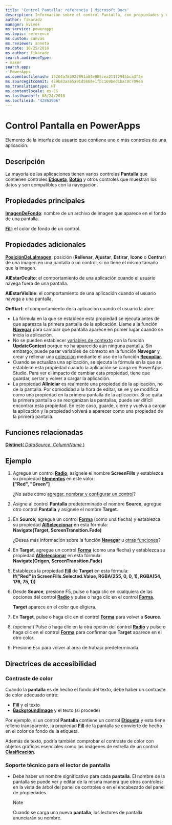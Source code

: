 ```yaml
---
title: 'Control Pantalla: referencia | Microsoft Docs'
description: Información sobre el control Pantalla, con propiedades y ejemplos
author: fikaradz
manager: kvivek
ms.service: powerapps
ms.topic: reference
ms.custom: canvas
ms.reviewer: anneta
ms.date: 10/25/2016
ms.author: fikaradz
search.audienceType:
- maker
search.app:
- PowerApps
ms.openlocfilehash: 15264a783922891a84e805cea211f2945bca3f3e
ms.sourcegitcommit: 429b83aaa5a91d5868e1fbc169bed1bac0c709ea
ms.translationtype: HT
ms.contentlocale: es-ES
ms.lasthandoff: 08/24/2018
ms.locfileid: "42863906"
---
```

# <a name="screen-control-in-powerapps"></a>Control Pantalla en PowerApps
Elemento de la interfaz de usuario que contiene uno o más controles de una aplicación.

## <a name="description"></a>Descripción
La mayoría de las aplicaciones tienen varios controles **Pantalla** que contienen controles **[Etiqueta](control-text-box.md)**, **[Botón](control-button.md)** y otros controles que muestran los datos y son compatibles con la navegación.

## <a name="key-properties"></a>Propiedades principales
**[ImagenDeFondo](properties-visual.md)**: nombre de un archivo de imagen que aparece en el fondo de una pantalla.

**[Fill](properties-color-border.md)**: el color de fondo de un control.

## <a name="additional-properties"></a>Propiedades adicionales
**[PosiciónDeLaImagen](properties-visual.md)**: posición (**Rellenar**, **Ajustar**, **Estirar**, **Icono** o **Centrar**) de una imagen en una pantalla o un control, si no tiene el mismo tamaño que la imagen.

**AlEstarOculto**: el comportamiento de una aplicación cuando el usuario navega fuera de una pantalla.

**AlEstarVisible**: el comportamiento de una aplicación cuando el usuario navega a una pantalla.

**OnStart**: el comportamiento de la aplicación cuando el usuario la abre.

* La fórmula en la que se establece esta propiedad se ejecuta antes de que aparezca la primera pantalla de la aplicación. Llame a la función [**Navegar**](../functions/function-navigate.md) para cambiar qué pantalla aparece en primer lugar cuando se inicia la aplicación.
* No se pueden establecer [variables de contexto](../working-with-variables.md) con la función [**UpdateContext**](../functions/function-updatecontext.md) porque no ha aparecido aún ninguna pantalla. Sin embargo, puede pasar variables de contexto en la función **Navegar** y crear y rellenar una [colección](../working-with-variables.md) mediante el uso de la función [**Recopilar**](../functions/function-clear-collect-clearcollect.md).
* Cuando se actualiza una aplicación, se ejecuta la fórmula en la que se establece esta propiedad cuando la aplicación se carga en PowerApps Studio. Para ver el impacto de cambiar esta propiedad, tiene que guardar, cerrar y volver a cargar la aplicación.
* La propiedad **AlIniciar** es realmente una propiedad de la aplicación, no de la pantalla. Por comodidad a la hora de editar, se ve y se modifica como una propiedad en la primera pantalla de la aplicación. Si se quita la primera pantalla o se reorganizan las pantallas, puede ser difícil encontrar esta propiedad. En este caso, guarde, cierre y vuelva a cargar la aplicación y la propiedad volverá a aparecer como una propiedad de la primera pantalla.

## <a name="related-functions"></a>Funciones relacionadas
[**Distinct**( *DataSource*, *ColumnName* )](../functions/function-distinct.md)

## <a name="example"></a>Ejemplo
1. Agregue un control **[Radio](control-radio.md)**, asígnele el nombre **ScreenFills** y establezca su propiedad **[Elementos](properties-core.md)** en este valor:<br>
   **["Red", "Green"]**
   
    ¿No sabe cómo [agregar, nombrar y configurar un control](../add-configure-controls.md)?
2. Asigne al control **Pantalla** predeterminado el nombre **Source**, agregue otro control **Pantalla** y asígnele el nombre **Target**.
3. En **Source**, agregue un control **[Forma](control-shapes-icons.md)** (como una flecha) y establezca su propiedad **[AlSeleccionar](properties-core.md)** en esta fórmula:<br>
   **Navigate(Target, ScreenTransition.Fade)**
   
    ¿Desea más información sobre la función **[Navegar](../functions/function-navigate.md)** u [otras funciones](../formula-reference.md)?
4. En **Target**, agregue un control **[Forma](control-shapes-icons.md)** (como una flecha) y establezca su propiedad **[AlSeleccionar](properties-core.md)** en esta fórmula:<br>
   **Navigate(Origen, ScreenTransition.Fade)**
5. Establezca la propiedad **[Fill](properties-color-border.md)** de **Target** en esta fórmula:<br>
   **If("Red" in ScreenFills.Selected.Value, RGBA(255, 0, 0, 1), RGBA(54, 176, 75, 1))**
6. Desde **Source**, presione F5, pulse o haga clic en cualquiera de las opciones del control **[Radio](control-radio.md)** y pulse o haga clic en el control **[Forma](control-shapes-icons.md)**.
   
    **Target** aparece en el color que eligiera.
7. En **Target**, pulse o haga clic en el control **[Forma](control-shapes-icons.md)** para volver a **Source**.
8. (opcional) Pulse o haga clic en la otra opción del control **[Radio](control-radio.md)** y pulse o haga clic en el control **[Forma](control-shapes-icons.md)** para confirmar que **Target** aparece en el otro color.
9. Presione Esc para volver al área de trabajo predeterminada.


## <a name="accessibility-guidelines"></a>Directrices de accesibilidad
### <a name="color-contrast"></a>Contraste de color
Cuando la **pantalla** es de hecho el fondo del texto, debe haber un contraste de color adecuado entre:
* **[Fill](properties-color-border.md)** y el texto
* **[BackgroundImage](properties-visual.md)** y el texto (si procede)

Por ejemplo, si un control **Pantalla** contiene un control **[Etiqueta](control-text-box.md)** y esta tiene relleno transparente, la propiedad **[Fill](properties-color-border.md)** de la pantalla se convierte de hecho en el color de fondo de la etiqueta.

Además de texto, podría también comprobar el contraste de color con objetos gráficos esenciales como las imágenes de estrella de un control **[Clasificación](control-rating.md)**.

### <a name="screen-reader-support"></a>Soporte técnico para el lector de pantalla
* Debe haber un nombre significativo para cada **pantalla**. El nombre de la pantalla se puede ver y editar de la misma manera que otros controles: en la vista de árbol del panel de controles o en el encabezado del panel de propiedades.

    > [!NOTE]
  > Cuando se carga una nueva **pantalla**, los lectores de pantalla anunciarán su nombre. 

